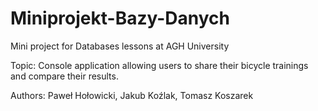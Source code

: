 # Miniprojekt-Bazy-Danych
Mini project for Databases lessons at AGH University

Topic:
Console application allowing users to share their bicycle trainings and compare their results.

Authors:
Paweł Hołowicki, Jakub Koźlak, Tomasz Koszarek
